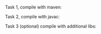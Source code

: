 Task 1, compile with maven:

Task 2, compile with javac: 

Task 3 (optional) compile with additional libs: